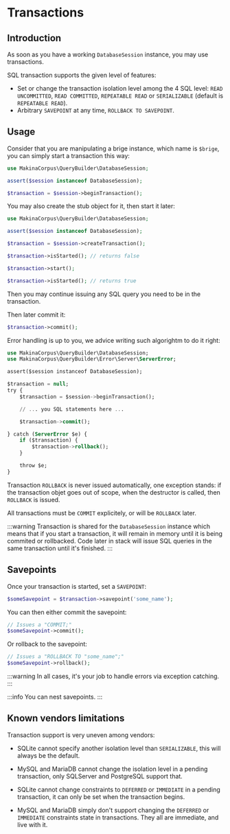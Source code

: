 # Transactions

## Introduction

As soon as you have a working `DatabaseSession` instance, you may use transactions.

SQL transaction supports the given level of features:

 - Set or change the transaction isolation level among the 4 SQL level:
   `READ UNCOMMITTED`, `READ COMMITTED`, `REPEATABLE READ` or `SERIALIZABLE` (default is `REPEATABLE READ`).
 - Arbitrary `SAVEPOINT` at any time, `ROLLBACK TO SAVEPOINT`.

## Usage

Consider that you are manipulating a brige instance, which name is `$brige`, you can
simply start a transaction this way:

```php
use MakinaCorpus\QueryBuilder\DatabaseSession;

assert($session instanceof DatabaseSession);

$transaction = $session->beginTransaction();
```

You may also create the stub object for it, then start it later:

```php
use MakinaCorpus\QueryBuilder\DatabaseSession;

assert($session instanceof DatabaseSession);

$transaction = $session->createTransaction();

$transaction->isStarted(); // returns false

$transaction->start();

$transaction->isStarted(); // returns true
```

Then you may continue issuing any SQL query you need to be in the transaction.

Then later commit it:

```php
$transaction->commit();
```

Error handling is up to you, we advice writing such algorightm to do it right:

```sql
use MakinaCorpus\QueryBuilder\DatabaseSession;
use MakinaCorpus\QueryBuilder\Error\Server\ServerError;

assert($session instanceof DatabaseSession);

$transaction = null;
try {
    $transaction = $session->beginTransaction();

    // ... you SQL statements here ...

    $transaction->commit();

} catch (ServerError $e) {
    if ($transaction) {
        $transaction->rollback();
    }

    throw $e;
}
```

Transaction `ROLLBACK` is never issued automatically, one exception stands: if
the transaction objet goes out of scope, when the destructor is called, then
`ROLLBACK` is issued.

All transactions must be `COMMIT` explicitely, or will be `ROLLBACK` later.

:::warning
Transaction is shared for the `DatabaseSession` instance which means that if
you start a transaction, it will remain in memory until it is being commited
or rollbacked. Code later in stack will issue SQL queries in the same
transaction until it's finished.
:::

## Savepoints

Once your transaction is started, set a `SAVEPOINT`:

```php
$someSavepoint = $transaction->savepoint('some_name');
```

You can then either commit the savepoint:

```php
// Issues a "COMMIT;"
$someSavepoint->commit();
```

Or rollback to the savepoint:

```php
// Issues a "ROLLBACK TO "some_name";"
$someSavepoint->rollback();
```

:::warning
In all cases, it's your job to handle errors via exception catching.
:::

:::info
You can nest savepoints.
:::

## Known vendors limitations

Transaction support is very uneven among vendors:

 - SQLite cannot specify another isolation level than `SERIALIZABLE`,
   this will always be the default.

 - MySQL and MariaDB cannot change the isolation level in a pending transaction,
   only SQLServer and PostgreSQL support that.

 - SQLite cannot change constraints to `DEFERRED` or `IMMEDIATE` in a pending transaction,
   it can only be set when the transaction begins.

 - MySQL and MariaDB simply don't support changing the `DEFERRED` or `IMMEDIATE` constraints
   state in transactions. They all are immediate, and live with it.
